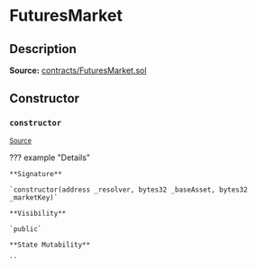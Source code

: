 # FuturesMarket

## Description

**Source:** [contracts/FuturesMarket.sol](https://github.com/Synthetixio/synthetix/tree/v2.85.0/contracts/FuturesMarket.sol)

## Constructor

### `constructor`

<sub>[Source](https://github.com/Synthetixio/synthetix/tree/v2.85.0/contracts/FuturesMarket.sol#L59)</sub>

??? example "Details"

    **Signature**

    `constructor(address _resolver, bytes32 _baseAsset, bytes32 _marketKey)`

    **Visibility**

    `public`

    **State Mutability**

    ``
